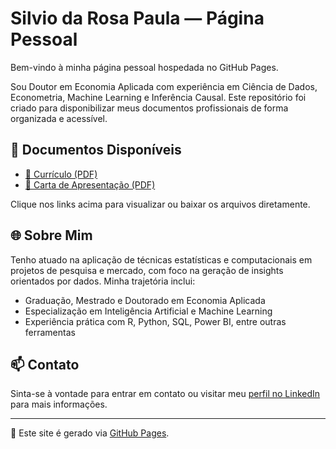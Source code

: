 # Silvio da Rosa Paula — Página Pessoal

Bem-vindo à minha página pessoal hospedada no GitHub Pages.

Sou Doutor em Economia Aplicada com experiência em Ciência de Dados, Econometria, Machine Learning e Inferência Causal. Este repositório foi criado para disponibilizar meus documentos profissionais de forma organizada e acessível.

## 📄 Documentos Disponíveis

- [📎 Currículo (PDF)](https://raw.githubusercontent.com/silviopaula/silviopaula.github.io/main/files/Silvio%20da%20Rosa%20Paula%20-%20Curriculo%20vitae.pdf)
- [📝 Carta de Apresentação (PDF)](https://raw.githubusercontent.com/silviopaula/silviopaula.github.io/main/files/Carta%20de%20Apresenta%C3%A7%C3%A3o%20-%20Silvio%20da%20Rosa%20Paula.pdf)

Clique nos links acima para visualizar ou baixar os arquivos diretamente.

## 🌐 Sobre Mim

Tenho atuado na aplicação de técnicas estatísticas e computacionais em projetos de pesquisa e mercado, com foco na geração de insights orientados por dados. Minha trajetória inclui:

- Graduação, Mestrado e Doutorado em Economia Aplicada
- Especialização em Inteligência Artificial e Machine Learning
- Experiência prática com R, Python, SQL, Power BI, entre outras ferramentas

## 📫 Contato

Sinta-se à vontade para entrar em contato ou visitar meu [perfil no LinkedIn](https://www.linkedin.com/in/silvio-paula/) para mais informações.

---

📌 Este site é gerado via [GitHub Pages](https://pages.github.com/).
